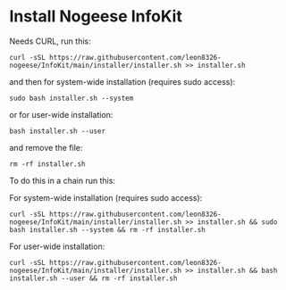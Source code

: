 # Install Nogeese InfoKit
Needs CURL, run this:

```
curl -sSL https://raw.githubusercontent.com/leon8326-nogeese/InfoKit/main/installer/installer.sh >> installer.sh
```

and then for system-wide installation (requires sudo access):

```
sudo bash installer.sh --system
```

or for user-wide installation:

```
bash installer.sh --user
```

and remove the file:

```
rm -rf installer.sh
```

To do this in a chain run this:

For system-wide installation (requires sudo access):

```
curl -sSL https://raw.githubusercontent.com/leon8326-nogeese/InfoKit/main/installer/installer.sh >> installer.sh && sudo bash installer.sh --system && rm -rf installer.sh
```

For user-wide installation:

```
curl -sSL https://raw.githubusercontent.com/leon8326-nogeese/InfoKit/main/installer/installer.sh >> installer.sh && bash installer.sh --user && rm -rf installer.sh
```
